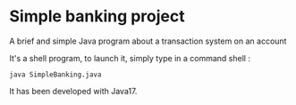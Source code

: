 # Simple banking project

A brief and simple Java program about a transaction system on an account

It's a shell program, to launch it, simply type in a command shell :

``java SimpleBanking.java``

It has been developed with Java17.